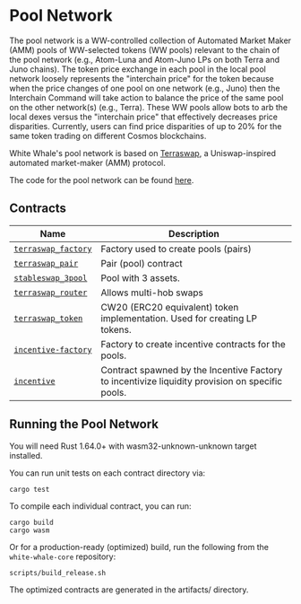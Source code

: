 # Pool Network

The pool network is a WW-controlled collection of Automated Market Maker (AMM) pools of WW-selected tokens (WW pools)
relevant
to the chain of the pool network (e.g., Atom-Luna and Atom-Juno LPs on both Terra and Juno chains). The token price
exchange
in each pool in the local pool network loosely represents the "interchain price" for the token because when the price
changes
of one pool on one network (e.g., Juno) then the Interchain Command will take action to balance the price of the same
pool on
the other network(s) (e.g., Terra). These WW pools allow bots to arb the local dexes versus the "interchain price" that
effectively decreases price disparities. Currently, users can find price disparities of up to 20% for the same token
trading on different Cosmos blockchains.

White Whale's pool network is based on [Terraswap](https://github.com/terraswap/terraswap), a Uniswap-inspired automated
market-maker (AMM) protocol.

The code for the pool network can be
found [here](https://github.com/White-Whale-Defi-Platform/white-whale-core/tree/main/contracts/liquidity_hub/pool-network).

## Contracts

| Name                                                                                                                                    | Description                                                                                     |
|-----------------------------------------------------------------------------------------------------------------------------------------|-------------------------------------------------------------------------------------------------|
| [`terraswap_factory`](https://app.gitbook.com/o/fVZwd36itixTM6EMRcZt/s/PtAatYv3uVRxf7beAOPp/liquidity-hub/overview-1/terraswap-factory) | Factory used to create pools (pairs)                                                            |
| [`terraswap_pair`](https://app.gitbook.com/o/fVZwd36itixTM6EMRcZt/s/PtAatYv3uVRxf7beAOPp/liquidity-hub/overview-1/terraswap-pair)       | Pair (pool) contract                                                                            |
| [`stableswap_3pool`](https://app.gitbook.com/o/fVZwd36itixTM6EMRcZt/s/PtAatYv3uVRxf7beAOPp/liquidity-hub/overview-1/stableswap_3pool)   | Pool with 3 assets.                                                                             |
| [`terraswap_router`](https://app.gitbook.com/o/fVZwd36itixTM6EMRcZt/s/PtAatYv3uVRxf7beAOPp/liquidity-hub/overview-1/terraswap-router)   | Allows multi-hob swaps                                                                          |
| [`terraswap_token`](https://app.gitbook.com/o/fVZwd36itixTM6EMRcZt/s/PtAatYv3uVRxf7beAOPp/liquidity-hub/overview-1/terraswap-token)     | CW20 (ERC20 equivalent) token implementation. Used for creating LP tokens.                      |
| [`incentive-factory`](https://app.gitbook.com/o/fVZwd36itixTM6EMRcZt/s/PtAatYv3uVRxf7beAOPp/liquidity-hub/overview-1/incentive-factory) | Factory to create incentive contracts for the pools.                                            |
| [`incentive`](https://app.gitbook.com/o/fVZwd36itixTM6EMRcZt/s/PtAatYv3uVRxf7beAOPp/liquidity-hub/overview-1/incentive)                 | Contract spawned by the Incentive Factory to incentivize liquidity provision on specific pools. |

## Running the Pool Network

You will need Rust 1.64.0+ with wasm32-unknown-unknown target installed.

You can run unit tests on each contract directory via:

```
cargo test
```

To compile each individual contract, you can run:

```
cargo build
cargo wasm
```

Or for a production-ready (optimized) build, run the following from the `white-whale-core` repository:

```
scripts/build_release.sh
```

The optimized contracts are generated in the artifacts/ directory.
